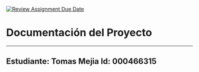 [![Review Assignment Due Date](https://classroom.github.com/assets/deadline-readme-button-22041afd0340ce965d47ae6ef1cefeee28c7c493a6346c4f15d667ab976d596c.svg)](https://classroom.github.com/a/XglgMq0o)
# Documentación del Proyecto
---
Estudiante:  Tomas Mejia 
Id:  000466315
---
